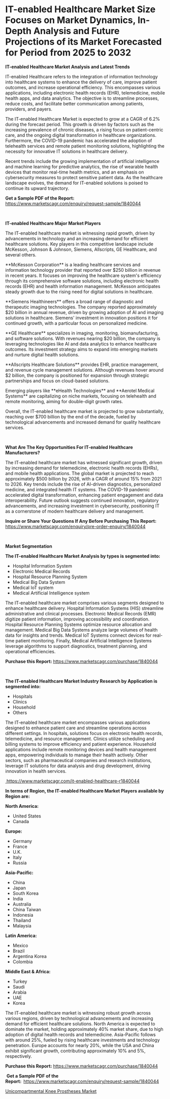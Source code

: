 <p><h1>IT-enabled Healthcare Market Size Focuses on Market Dynamics, In-Depth Analysis and Future Projections of its Market Forecasted for Period from 2025 to 2032</h1></p><p><strong>IT-enabled Healthcare Market Analysis and Latest Trends</strong></p>
<p><p>IT-enabled Healthcare refers to the integration of information technology into healthcare systems to enhance the delivery of care, improve patient outcomes, and increase operational efficiency. This encompasses various applications, including electronic health records (EHR), telemedicine, mobile health apps, and data analytics. The objective is to streamline processes, reduce costs, and facilitate better communication among patients, providers, and payers.</p><p>The IT-enabled Healthcare Market is expected to grow at a CAGR of 6.2% during the forecast period. This growth is driven by factors such as the increasing prevalence of chronic diseases, a rising focus on patient-centric care, and the ongoing digital transformation in healthcare organizations. Furthermore, the COVID-19 pandemic has accelerated the adoption of telehealth services and remote patient monitoring solutions, highlighting the necessity for innovative IT solutions in healthcare delivery.</p><p>Recent trends include the growing implementation of artificial intelligence and machine learning for predictive analytics, the rise of wearable health devices that monitor real-time health metrics, and an emphasis on cybersecurity measures to protect sensitive patient data. As the healthcare landscape evolves, the demand for IT-enabled solutions is poised to continue its upward trajectory.</p></p>
<p><strong>Get a Sample PDF of the Report:&nbsp;</strong> <a href="https://www.marketscagr.com/enquiry/request-sample/1840044?utm_campaign=2461&utm_medium=2&utm_source=Github&utm_content=ia&utm_term=09032025&utm_id=it-enabled-healthcare">https://www.marketscagr.com/enquiry/request-sample/1840044</a></p>
<p>&nbsp;</p>
<p><strong>IT-enabled Healthcare Major Market Players</strong></p>
<p><p>The IT-enabled healthcare market is witnessing rapid growth, driven by advancements in technology and an increasing demand for efficient healthcare solutions. Key players in this competitive landscape include McKesson, Johnson & Johnson, Siemens, Allscripts, GE Healthcare, and several others.</p><p>**McKesson Corporation** is a leading healthcare services and information technology provider that reported over $250 billion in revenue in recent years. It focuses on improving the healthcare system's efficiency through its comprehensive software solutions, including electronic health records (EHR) and health information management. McKesson anticipates steady growth due to the rising need for digital solutions in healthcare.</p><p>**Siemens Healthineers** offers a broad range of diagnostic and therapeutic imaging technologies. The company reported approximately $20 billion in annual revenue, driven by growing adoption of AI and imaging solutions in healthcare. Siemens' investment in innovation positions it for continued growth, with a particular focus on personalized medicine.</p><p>**GE Healthcare** specializes in imaging, monitoring, biomanufacturing, and software solutions. With revenues nearing $20 billion, the company is leveraging technologies like AI and data analytics to enhance healthcare outcomes. Its investment strategy aims to expand into emerging markets and nurture digital health solutions.</p><p>**Allscripts Healthcare Solutions** provides EHR, practice management, and revenue cycle management solutions. Although revenues hover around $2 billion, the company is positioned for expansion through strategic partnerships and focus on cloud-based solutions.</p><p>Emerging players like **eHealth Technologies** and **Aerotel Medical Systems** are capitalizing on niche markets, focusing on telehealth and remote monitoring, aiming for double-digit growth rates.</p><p>Overall, the IT-enabled healthcare market is projected to grow substantially, reaching over $700 billion by the end of the decade, fueled by technological advancements and increased demand for quality healthcare services.</p></p>
<p>&nbsp;</p>
<p><strong>What Are The Key Opportunities For IT-enabled Healthcare Manufacturers?</strong></p>
<p><p>The IT-enabled healthcare market has witnessed significant growth, driven by increasing demand for telemedicine, electronic health records (EHRs), and mobile health applications. The global market is projected to reach approximately $500 billion by 2026, with a CAGR of around 15% from 2021 to 2026. Key trends include the rise of AI-driven diagnostics, personalized medicine, and integrated health IT systems. The COVID-19 pandemic accelerated digital transformation, enhancing patient engagement and data interoperability. Future outlook suggests continued innovation, regulatory advancements, and increasing investment in cybersecurity, positioning IT as a cornerstone of modern healthcare delivery and management.</p></p>
<p><strong>Inquire or Share Your Questions If Any Before Purchasing This Report:</strong> <a href="https://www.marketscagr.com/enquiry/pre-order-enquiry/1840044?utm_campaign=2461&utm_medium=2&utm_source=Github&utm_content=ia&utm_term=09032025&utm_id=it-enabled-healthcare">https://www.marketscagr.com/enquiry/pre-order-enquiry/1840044</a></p>
<p>&nbsp;</p>
<p><strong>Market Segmentation</strong></p>
<p><strong>The IT-enabled Healthcare Market Analysis by types is segmented into:</strong></p>
<p><ul><li>Hospital Information System</li><li>Electronic Medical Records</li><li>Hospital Resource Planning System</li><li>Medical Big Data System</li><li>Medical IoT system</li><li>Medical Artificial Intelligence system</li></ul></p>
<p><p>The IT-enabled healthcare market comprises various segments designed to enhance healthcare delivery. Hospital Information Systems (HIS) streamline administrative and clinical processes. Electronic Medical Records (EMR) digitize patient information, improving accessibility and coordination. Hospital Resource Planning Systems optimize resource allocation and management. Medical Big Data Systems analyze large volumes of health data for insights and trends. Medical IoT Systems connect devices for real-time patient monitoring. Finally, Medical Artificial Intelligence Systems leverage algorithms to support diagnostics, treatment planning, and operational efficiencies.</p></p>
<p><strong>Purchase this Report:&nbsp;</strong><a href="https://www.marketscagr.com/purchase/1840044?utm_campaign=2461&utm_medium=2&utm_source=Github&utm_content=ia&utm_term=09032025&utm_id=it-enabled-healthcare">https://www.marketscagr.com/purchase/1840044</a></p>
<p>&nbsp;</p>
<p><strong>The IT-enabled Healthcare Market Industry Research by Application is segmented into:</strong></p>
<p><ul><li>Hospitals</li><li>Clinics</li><li>Household</li><li>Others</li></ul></p>
<p><p>The IT-enabled healthcare market encompasses various applications designed to enhance patient care and streamline operations across different settings. In hospitals, solutions focus on electronic health records, telemedicine, and resource management. Clinics utilize scheduling and billing systems to improve efficiency and patient experience. Household applications include remote monitoring devices and health management apps, empowering individuals to manage their health actively. Other sectors, such as pharmaceutical companies and research institutions, leverage IT solutions for data analysis and drug development, driving innovation in health services.</p></p>
<p><a href="https://www.marketscagr.com/it-enabled-healthcare-r1840044?utm_campaign=2461&utm_medium=2&utm_source=Github&utm_content=ia&utm_term=09032025&utm_id=it-enabled-healthcare">&nbsp;https://www.marketscagr.com/it-enabled-healthcare-r1840044</a></p>
<p><strong>In terms of Region, the IT-enabled Healthcare Market Players available by Region are:</strong></p>
<p>
    <p> <strong> North America: </strong>
        <ul>
            <li>United States</li>
            <li>Canada</li>
        </ul>
        </p> 
    <p> <strong> Europe: </strong>
        <ul>
            <li>Germany</li>
            <li>France</li>
            <li>U.K.</li>
            <li>Italy</li>
            <li>Russia</li>
        </ul>
        </p> 
    <p> <strong> Asia-Pacific: </strong>
        <ul>
            <li>China</li>
            <li>Japan</li>
            <li>South Korea</li>
            <li>India</li>
            <li>Australia</li>
            <li>China Taiwan</li>
            <li>Indonesia</li>
            <li>Thailand</li>
            <li>Malaysia</li>
        </ul>
        </p> 
    <p> <strong> Latin America: </strong>
        <ul>
            <li>Mexico</li>
            <li>Brazil</li>
            <li>Argentina Korea</li>
            <li>Colombia</li>
        </ul>
        </p> 
    <p> <strong> Middle East & Africa: </strong>
        <ul>
            <li>Turkey</li>
            <li>Saudi</li>
            <li>Arabia</li>
            <li>UAE</li>
            <li>Korea</li>
        </ul>
    </p>
    </p>
<p><p>The IT-enabled healthcare market is witnessing robust growth across various regions, driven by technological advancements and increasing demand for efficient healthcare solutions. North America is expected to dominate the market, holding approximately 40% market share, due to high adoption of digital health records and telemedicine. Asia-Pacific follows with around 25%, fueled by rising healthcare investments and technology penetration. Europe accounts for nearly 20%, while the USA and China exhibit significant growth, contributing approximately 10% and 5%, respectively.</p></p>
<p><strong>Purchase this Report: </strong><a href="https://www.marketscagr.com/purchase/1840044?utm_campaign=2461&utm_medium=2&utm_source=Github&utm_content=ia&utm_term=09032025&utm_id=it-enabled-healthcare">https://www.marketscagr.com/purchase/1840044</a></p>
<p>&nbsp;<strong>Get a Sample PDF of the Report:&nbsp;&nbsp;</strong><a href="https://www.marketscagr.com/enquiry/request-sample/1840044?utm_campaign=2461&utm_medium=2&utm_source=Github&utm_content=ia&utm_term=09032025&utm_id=it-enabled-healthcare">https://www.marketscagr.com/enquiry/request-sample/1840044</a></p>
<p><strong></strong></p>
<p><p><a href="https://github.com/janraimondo83/Market-Research-Report-List-1/blob/main/unicompartmental-knee-prostheses-market.md?utm_campaign=2461&utm_medium=2&utm_source=Github&utm_content=ia&utm_term=09032025&utm_id=it-enabled-healthcare">Unicompartmental Knee Prostheses Market</a></p></p>
